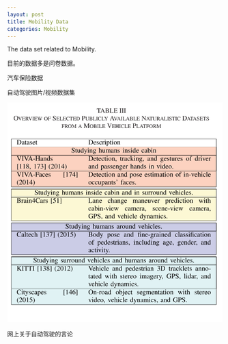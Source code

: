 ```yaml
---
layout: post
title: Mobility Data
categories: Mobility
---
```


The data set related to Mobility.

目前的数据多是问卷数据。

汽车保险数据

自动驾驶图片/视频数据集

![](/img/autonomous_vehicle_dataset.png)

网上关于自动驾驶的言论